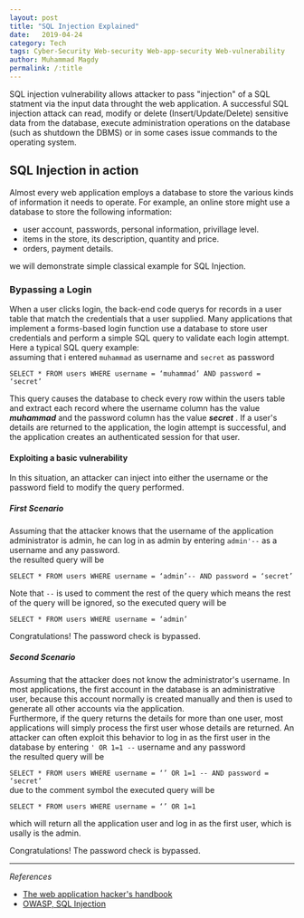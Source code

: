 ```yaml
---
layout: post
title: "SQL Injection Explained"
date:   2019-04-24 
category: Tech
tags: Cyber-Security Web-security Web-app-security Web-vulnerability
author: Muhammad Magdy
permalink: /:title
---
```


SQL injection vulnerability allows attacker to pass "injection" of a SQL statment via the input data throught the web application. A successful SQL injection attack can read, modify or delete (Insert/Update/Delete) sensitive data from the database, execute administration operations on the database (such as shutdown the DBMS) or in some cases issue commands to the operating system.


## SQL Injection in action
Almost every web application employs a database to store the various kinds of information it needs to operate. For example, an online store might use a database to store the following information:

- user account, passwords, personal information, privillage level.
- items in the store, its description, quantity and price.
- orders, payment details.

we will demonstrate simple classical example for SQL Injection.
### Bypassing a Login

When a user clicks login, the back-end code querys for records in a user table that match the credentials that a user supplied. Many applications that implement a forms-based login function use a database to store user credentials and perform a simple SQL query to validate each login attempt.  
Here a typical SQL query example:  
assuming that i entered ``muhammad`` as username and ``secret`` as password

``SELECT * FROM users WHERE username = ‘muhammad’ AND password = ‘secret’``   

This query causes the database to check every row within the users table and extract each record where the username column has the value ***muhammad*** and the password column has the value ***secret*** . If a user's details are returned to the application, the login attempt is successful, and the application creates an authenticated session for that user.


#### Exploiting a basic vulnerability
In this situation, an attacker can inject into either the username or the password field to modify the query performed. 

##### **First Scenario**

Assuming that the attacker knows that the username of the application administrator is admin, he can log in as admin by entering ``admin'--`` as a username and any password.   
the resulted query will be 

``SELECT * FROM users WHERE username = ‘admin’-- AND password = ‘secret’``   

Note that ``--`` is used to comment the rest of the query which means the rest of the query will be ignored, so the executed query will be

``SELECT * FROM users WHERE username = ‘admin’``   

Congratulations! The password check is bypassed.  


##### **Second Scenario**

Assuming that the attacker does not know the administrator's username. In most applications, the first account in the database is an administrative user, because this account normally is created manually and then is used to generate all other accounts via the application.   
Furthermore, if the query returns the details for more than one user, most applications will simply process the first user whose details are returned. An attacker can often exploit this behavior to log in as the first user in the database by entering ``' OR 1=1 --`` username and any password   
the resulted query will be  

``SELECT * FROM users WHERE username = ‘’ OR 1=1 -- AND password = ‘secret’``   
due to the comment symbol the executed query will be   

``SELECT * FROM users WHERE username = ‘’ OR 1=1``   

which will return all the application user and log in as the first user, which is usally is the admin.   

Congratulations! The password check is bypassed.  

________________________________
*References*
- [The web application hacker's handbook](https://www.amazon.com/Web-Application-Hackers-Handbook-Exploiting/dp/1118026470)
- [OWASP, SQL Injection](https://www.owasp.org/index.php/SQL_Injection)

